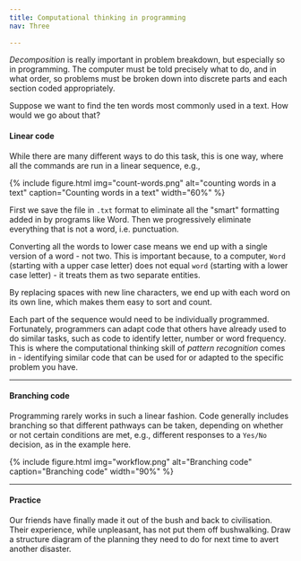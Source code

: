 ```yaml
---
title: Computational thinking in programming
nav: Three
 
---
```


*Decomposition* is really important in problem breakdown, but especially so in programming. The computer must be told precisely what to do, and in what order, so problems must be broken down into discrete parts and each section coded appropriately.

Suppose we want to find the ten words most commonly used in a text. How would we go about that?

#### Linear code

While there are many different ways to do this task, this is one way, where all the commands are run in a linear sequence, e.g.,

{% include figure.html img="count-words.png" alt="counting words in a text" caption="Counting words in a text" width="60%" %}

First we save the file in `.txt` format to eliminate all the "smart" formatting added in by programs like Word. Then we progressively eliminate everything that is not a word, i.e. punctuation. 

Converting all the words to lower case means we end up with a single version of a word - not two. This is important because, to a computer, `Word` (starting with a  upper case letter) does not equal `word` (starting with a lower case letter) - it treats them as two separate entities. 

By replacing spaces with new line characters, we end up with each word on its own line, which makes them easy to sort and count.

Each part of the sequence would need to be individually programmed. Fortunately, programmers can adapt code that others have already used to do similar tasks, such as code to identify letter, number or word frequency. This is where the computational thinking skill of *pattern recognition* comes in - identifying similar code that can be used for or adapted to the specific problem you have. 

--------

#### Branching code

Programming rarely works in such a linear fashion. Code generally includes branching so that different pathways can be taken, depending on whether or not certain conditions are met, e.g., different responses to a `Yes/No` decision, as in the example here.

{% include figure.html img="workflow.png" alt="Branching code" caption="Branching code" width="90%" %}

----------------

#### Practice

Our friends have finally made it out of the bush and back to civilisation. Their experience, while unpleasant, has not put them off bushwalking. Draw a structure diagram of the planning they need to do for next time to avert another disaster.
